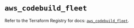 # `aws_codebuild_fleet`

Refer to the Terraform Registry for docs: [`aws_codebuild_fleet`](https://registry.terraform.io/providers/hashicorp/aws/5.78.0/docs/resources/codebuild_fleet).
